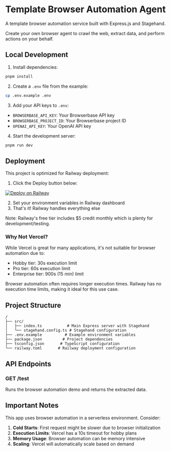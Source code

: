 # Template Browser Automation Agent

A template browser automation service built with Express.js and Stagehand.

Create your own browser agent to crawl the web, extract data, and perform actions on your behalf.

## Local Development

1. Install dependencies:
```bash
pnpm install
```

2. Create a `.env` file from the example:
```bash
cp .env.example .env
```

3. Add your API keys to `.env`:
- `BROWSERBASE_API_KEY`: Your Browserbase API key
- `BROWSERBASE_PROJECT_ID`: Your Browserbase project ID
- `OPENAI_API_KEY`: Your OpenAI API key

4. Start the development server:
```bash
pnpm run dev
```

## Deployment

This project is optimized for Railway deployment:

1. Click the Deploy button below:

[![Deploy on Railway](https://railway.app/button.svg)](https://railway.app/template/YOUR_TEMPLATE_HERE)

2. Set your environment variables in Railway dashboard
3. That's it! Railway handles everything else

Note: Railway's free tier includes $5 credit monthly which is plenty for development/testing.

### Why Not Vercel?

While Vercel is great for many applications, it's not suitable for browser automation due to:
- Hobby tier: 30s execution limit
- Pro tier: 60s execution limit
- Enterprise tier: 900s (15 min) limit

Browser automation often requires longer execution times. Railway has no execution time limits, making it ideal for this use case.

## Project Structure

```
/
├── src/
│   ├── index.ts           # Main Express server with Stagehand
│   └── stagehand.config.ts # Stagehand configuration
├── .env.example          # Example environment variables
├── package.json         # Project dependencies
├── tsconfig.json       # TypeScript configuration
└── railway.toml       # Railway deployment configuration
```

## API Endpoints

### GET /test

Runs the browser automation demo and returns the extracted data.

## Important Notes

This app uses browser automation in a serverless environment. Consider:

1. **Cold Starts**: First request might be slower due to browser initialization
2. **Execution Limits**: Vercel has a 10s timeout for hobby plans
3. **Memory Usage**: Browser automation can be memory intensive
4. **Scaling**: Vercel will automatically scale based on demand
